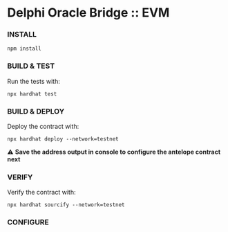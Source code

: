 # Delphi Oracle Bridge :: EVM

### INSTALL

`npm install`

### BUILD & TEST

Run the tests with:

`npx hardhat test`

### BUILD & DEPLOY

Deploy the contract with:

`npx hardhat deploy --network=testnet`

⚠️ **Save the address output in console to configure the antelope contract next**

### VERIFY

Verify the contract  with:

`npx hardhat sourcify --network=testnet`

### CONFIGURE